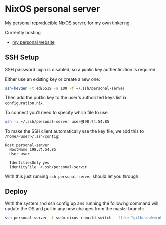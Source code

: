 # NixOS personal server

My personal reproducible NixOS server, for my own tinkering.

Currently hosting:
- [my personal website](https://github.com/zkwinkle/website)

## SSH Setup

SSH password login is disabled, so a public key authentication is required.

Either use an existing key or create a new one:

```sh
ssh-keygen -t ed25519 -a 100 -f ~/.ssh/personal-server
```

Then add the public key to the user's authorized keys list in `configuration.nix`.

To connect you'll need to specify which file to use
```sh
ssh -i ~/.ssh/personal-server user@198.74.54.85
```

To make the SSH client automatically use the key file, we add this to `/home/<user>/.ssh/config`:

```
Host personal-server
  HostName 198.74.54.85
  User user

  IdentitiesOnly yes
  IdentityFile ~/.ssh/personal-server
```

With this just running `ssh personal-server` should let you through.

## Deploy

With the system and ssh config up and running the following command will update
the OS and pull in any new changes from the master branch:

```sh
ssh personal-server -t sudo nixos-rebuild switch --flake "github:zkwinkle/personal-server#personal-server" --refresh
```
